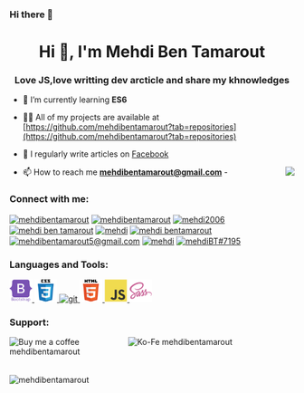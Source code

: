 ### Hi there 👋

<!--
**mehdibentamarout/mehdibentamarout** is a ✨ _special_ ✨ repository because its `README.md` (this file) appears on your GitHub profile.

Here are some ideas to get you started:

- 🔭 I’m currently working on ...
- 🌱 I’m currently learning ...
- 👯 I’m looking to collaborate on ...
- 🤔 I’m looking for help with ...
- 💬 Ask me about ...
- 📫 How to reach me: ...
- 😄 Pronouns: ...
- ⚡ Fun fact: ...
-->
<h1 align="center">Hi 👋, I'm Mehdi Ben Tamarout</h1>
<h3 align="center">Love JS,love writting dev arcticle and share my khnowledges</h3>

- 🌱 I’m currently learning **ES6**

- 👨‍💻 All of my projects are available at [https://github.com/mehdibentamarout?tab=repositories](https://github.com/mehdibentamarout?tab=repositories)

- 📝 I regularly write articles on [Facebook](Facebook)

- 📫 How to reach me **mehdibentamarout@gmail.com**
-<img align="right" src="https://media.giphy.com/media/z5iCvo1oCbqt7ukMQs/giphy.gif">

<h3 align="left">Connect with me:</h3>
<p align="left">
<a href="https://codepen.io/mehdibentamarout" target="blank"><img align="center" src="https://raw.githubusercontent.com/rahuldkjain/github-profile-readme-generator/master/src/images/icons/Social/codepen.svg" alt="mehdibentamarout" height="30" width="40" /></a>
<a href="https://dev.to/mehdibentamarout" target="blank"><img align="center" src="https://raw.githubusercontent.com/rahuldkjain/github-profile-readme-generator/master/src/images/icons/Social/devto.svg" alt="mehdibentamarout" height="30" width="40" /></a>
<a href="https://twitter.com/mehdi2006" target="blank"><img align="center" src="https://raw.githubusercontent.com/rahuldkjain/github-profile-readme-generator/master/src/images/icons/Social/twitter.svg" alt="mehdi2006" height="30" width="40" /></a>
<a href="https://linkedin.com/in/mehdi ben tamarout" target="blank"><img align="center" src="https://raw.githubusercontent.com/rahuldkjain/github-profile-readme-generator/master/src/images/icons/Social/linked-in-alt.svg" alt="mehdi ben tamarout" height="30" width="40" /></a>
<a href="https://stackoverflow.com/users/mehdi" target="blank"><img align="center" src="https://raw.githubusercontent.com/rahuldkjain/github-profile-readme-generator/master/src/images/icons/Social/stack-overflow.svg" alt="mehdi" height="30" width="40" /></a>
<a href="https://fb.com/mehdi bentamarout" target="blank"><img align="center" src="https://raw.githubusercontent.com/rahuldkjain/github-profile-readme-generator/master/src/images/icons/Social/facebook.svg" alt="mehdi bentamarout" height="30" width="40" /></a>
<a href="https://instagram.com/mehdibentamarout5@gmail.com" target="blank"><img align="center" src="https://raw.githubusercontent.com/rahuldkjain/github-profile-readme-generator/master/src/images/icons/Social/instagram.svg" alt="mehdibentamarout5@gmail.com" height="30" width="40" /></a>
<a href="https://dribbble.com/mehdi" target="blank"><img align="center" src="https://raw.githubusercontent.com/rahuldkjain/github-profile-readme-generator/master/src/images/icons/Social/dribbble.svg" alt="mehdi" height="30" width="40" /></a>
<a href="https://discord.gg/mehdiBT#7195" target="blank"><img align="center" src="https://raw.githubusercontent.com/rahuldkjain/github-profile-readme-generator/master/src/images/icons/Social/discord.svg" alt="mehdiBT#7195" height="30" width="40" /></a>
</p>

<h3 align="left">Languages and Tools:</h3>
<p align="left"> <a href="https://getbootstrap.com" target="_blank" rel="noreferrer"> <img src="https://raw.githubusercontent.com/devicons/devicon/master/icons/bootstrap/bootstrap-plain-wordmark.svg" alt="bootstrap" width="40" height="40"/> </a> <a href="https://www.w3schools.com/css/" target="_blank" rel="noreferrer"> <img src="https://raw.githubusercontent.com/devicons/devicon/master/icons/css3/css3-original-wordmark.svg" alt="css3" width="40" height="40"/> </a> <a href="https://git-scm.com/" target="_blank" rel="noreferrer"> <img src="https://www.vectorlogo.zone/logos/git-scm/git-scm-icon.svg" alt="git" width="40" height="40"/> </a> <a href="https://www.w3.org/html/" target="_blank" rel="noreferrer"> <img src="https://raw.githubusercontent.com/devicons/devicon/master/icons/html5/html5-original-wordmark.svg" alt="html5" width="40" height="40"/> </a> <a href="https://developer.mozilla.org/en-US/docs/Web/JavaScript" target="_blank" rel="noreferrer"> <img src="https://raw.githubusercontent.com/devicons/devicon/master/icons/javascript/javascript-original.svg" alt="javascript" width="40" height="40"/> </a> <a href="https://sass-lang.com" target="_blank" rel="noreferrer"> <img src="https://raw.githubusercontent.com/devicons/devicon/master/icons/sass/sass-original.svg" alt="sass" width="40" height="40"/> </a> </p>

<h3 align="left">Support:</h3>
<p><a href="https://www.buymeacoffee.com/Buy me a coffee mehdibentamarout"> <img align="left" src="https://cdn.buymeacoffee.com/buttons/v2/default-yellow.png" height="50" width="210" alt="Buy me a coffee mehdibentamarout" /></a><a href="https://ko-fi.com/Ko-Fe mehdibentamarout"> <img align="left" src="https://cdn.ko-fi.com/cdn/kofi3.png?v=3" height="50" width="210" alt="Ko-Fe mehdibentamarout" /></a></p><br><br>

<p>&nbsp;<img align="center" src="https://github-readme-stats.vercel.app/api?username=mehdibentamarout&show_icons=true&locale=en" alt="mehdibentamarout" /></p>













